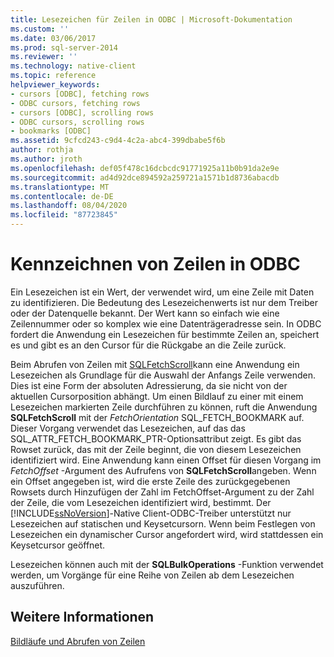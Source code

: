 ```yaml
---
title: Lesezeichen für Zeilen in ODBC | Microsoft-Dokumentation
ms.custom: ''
ms.date: 03/06/2017
ms.prod: sql-server-2014
ms.reviewer: ''
ms.technology: native-client
ms.topic: reference
helpviewer_keywords:
- cursors [ODBC], fetching rows
- ODBC cursors, fetching rows
- cursors [ODBC], scrolling rows
- ODBC cursors, scrolling rows
- bookmarks [ODBC]
ms.assetid: 9cfcd243-c9d4-4c2a-abc4-399dbabe5f6b
author: rothja
ms.author: jroth
ms.openlocfilehash: def05f478c16dcbcdc91771925a11b0b91da2e9e
ms.sourcegitcommit: ad4d92dce894592a259721a1571b1d8736abacdb
ms.translationtype: MT
ms.contentlocale: de-DE
ms.lasthandoff: 08/04/2020
ms.locfileid: "87723845"
---
```

# <a name="bookmarking-rows-in-odbc"></a>Kennzeichnen von Zeilen in ODBC
  Ein Lesezeichen ist ein Wert, der verwendet wird, um eine Zeile mit Daten zu identifizieren. Die Bedeutung des Lesezeichenwerts ist nur dem Treiber oder der Datenquelle bekannt. Der Wert kann so einfach wie eine Zeilennummer oder so komplex wie eine Datenträgeradresse sein. In ODBC fordert die Anwendung ein Lesezeichen für bestimmte Zeilen an, speichert es und gibt es an den Cursor für die Rückgabe an die Zeile zurück.  
  
 Beim Abrufen von Zeilen mit [SQLFetchScroll](../native-client-odbc-api/sqlfetchscroll.md)kann eine Anwendung ein Lesezeichen als Grundlage für die Auswahl der Anfangs Zeile verwenden. Dies ist eine Form der absoluten Adressierung, da sie nicht von der aktuellen Cursorposition abhängt. Um einen Bildlauf zu einer mit einem Lesezeichen markierten Zeile durchführen zu können, ruft die Anwendung **SQLFetchScroll** mit der *FetchOrientation* SQL_FETCH_BOOKMARK auf. Dieser Vorgang verwendet das Lesezeichen, auf das das SQL_ATTR_FETCH_BOOKMARK_PTR-Optionsattribut zeigt. Es gibt das Rowset zurück, das mit der Zeile beginnt, die von diesem Lesezeichen identifiziert wird. Eine Anwendung kann einen Offset für diesen Vorgang im *FetchOffset* -Argument des Aufrufens von **SQLFetchScroll**angeben. Wenn ein Offset angegeben ist, wird die erste Zeile des zurückgegebenen Rowsets durch Hinzufügen der Zahl im FetchOffset-Argument zu der Zahl der Zeile, die vom Lesezeichen identifiziert wird, bestimmt. Der [!INCLUDE[ssNoVersion](../../includes/ssnoversion-md.md)]-Native Client-ODBC-Treiber unterstützt nur Lesezeichen auf statischen und Keysetcursorn. Wenn beim Festlegen von Lesezeichen ein dynamischer Cursor angefordert wird, wird stattdessen ein Keysetcursor geöffnet.  
  
 Lesezeichen können auch mit der **SQLBulkOperations** -Funktion verwendet werden, um Vorgänge für eine Reihe von Zeilen ab dem Lesezeichen auszuführen.  
  
## <a name="see-also"></a>Weitere Informationen  
 [Bildläufe und Abrufen von Zeilen](../native-client-ole-db-rowsets/fetching-rows.md)  
  
  
